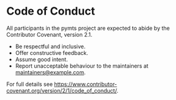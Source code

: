 # Code of Conduct

All participants in the pymts project are expected to abide by the Contributor Covenant, version 2.1.

- Be respectful and inclusive.
- Offer constructive feedback.
- Assume good intent.
- Report unacceptable behaviour to the maintainers at maintainers@example.com.

For full details see https://www.contributor-covenant.org/version/2/1/code_of_conduct/.
